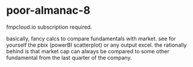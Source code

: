 # poor-almanac-8

fmpcloud.io subscription required.

basically, fancy calcs to compare fundamentals with market. see for yourself the pbix (powerBI scatterplot) or any output excel.
the rationally behind is that market cap can always be compared to some other fundamental from the last quarter of the company. 
